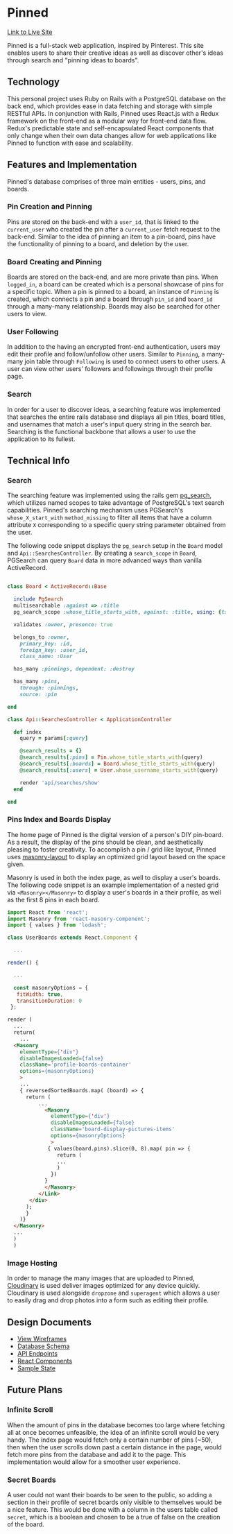 # Pinned

[Link to Live Site](https://pin-ned.herokuapp.com)

Pinned is a full-stack web application, inspired by Pinterest. This site enables users to share their creative ideas as well as discover other's ideas through search and "pinning ideas to boards".

## Technology

This personal project uses Ruby on Rails with a PostgreSQL database on the back end, which provides ease in data fetching and storage with simple RESTful APIs. In conjunction with Rails, Pinned uses React.js with a Redux framework on the front-end as a modular way for front-end data flow. Redux's predictable state and self-encapsulated React components that only change when their own data changes allow for web applications like Pinned to function with ease and scalability.

## Features and Implementation

Pinned's database comprises of three main entities - users, pins, and boards.

### Pin Creation and Pinning

Pins are stored on the back-end with a `user_id`, that is linked to the `current_user` who created the pin after a `current_user` fetch request to the back-end. Similar to the idea of pinning an item to a pin-board, pins have the functionality of pinning to a board, and deletion by the user.

### Board Creating and Pinning

Boards are stored on the back-end, and are more private than pins. When `logged_in`, a board can be created which is a personal showcase of pins for a specific topic. When a pin is pinned to a board, an instance of `Pinning` is created, which connects a pin and a board through `pin_id` and `board_id` through a many-many relationship. Boards may also be searched for other users to view.

### User Following

In addition to the having an encrypted front-end authentication, users may edit their profile and follow/unfollow other users. Similar to `Pinning`, a many-many join table through `Following` is used to connect users to other users. A user can view other users' followers and followings through their profile page.

### Search

In order for a user to discover ideas, a searching feature was implemented that searches the entire rails database and displays all pin titles, board titles, and usernames that match a user's input query string in the search bar. Searching is the functional backbone that allows a user to use the application to its fullest.

## Technical Info

### Search
The searching feature was implemented using the rails gem [pg_search](https://github.com/Casecommons/pg_search), which utilizes named scopes to take advantage of PostgreSQL's text search capabilities. Pinned's searching mechanism uses PGSearch's `whose_X_start_with` `method_missing` to filter all items that have a column attribute `X` corresponding to a specific query string parameter obtained from the user.

The following code snippet displays the `pg_search` setup in the `Board` model and `Api::SearchesController`. By creating a `search_scope` in `Board`, PGSearch can query `Board` data in more advanced ways than vanilla ActiveRecord.  

```ruby

class Board < ActiveRecord::Base

  include PgSearch
  multisearchable :against => :title
  pg_search_scope :whose_title_starts_with, against: :title, using: {tsearch: {prefix: true} }

  validates :owner, presence: true

  belongs_to :owner,
    primary_key: :id,
    foreign_key: :user_id,
    class_name: :User

  has_many :pinnings, dependent: :destroy

  has_many :pins,
    through: :pinnings,
    source: :pin

end

class Api::SearchesController < ApplicationController

  def index
    query = params[:query]

    @search_results = {}
    @search_results[:pins] = Pin.whose_title_starts_with(query)
    @search_results[:boards] = Board.whose_title_starts_with(query)
    @search_results[:users] = User.whose_username_starts_with(query)

    render 'api/searches/show'
  end

end
```

### Pins Index and Boards Display
The home page of Pinned is the digital version of a person's DIY pin-board. As a result, the display of the pins should be clean, and aesthetically pleasing to foster creativity. To accomplish a pin / grid like layout, Pinned uses  [masonry-layout](https://www.npmjs.com/package/masonry-layout) to display an optimized grid layout based on the space given.

Masonry is used in both the index page, as well to display a user's boards. The following code snippet is an example implementation of a nested grid via `<Masonry></Masonry>` to display a user's boards in a their profile, as well as the first 8 pins in each board.

```javascript
import React from 'react';
import Masonry from 'react-masonry-component';
import { values } from 'lodash';

class UserBoards extends React.Component {

  ...

render() {

  ...

  const masonryOptions = {
   fitWidth: true,
   transitionDuration: 0
 };
```

```html
render (
  ...
  return(
    ...
  <Masonry
    elementType={'div'}
    disableImagesLoaded={false}
    className='profile-boards-container'
    options={masonryOptions}
    >
    ...
    { reversedSortedBoards.map( (board) => {
      return (
          ...
            <Masonry
              elementType={'div'}
              disableImagesLoaded={false}
              className='board-display-pictures-items'
              options={masonryOptions}
              >
             { values(board.pins).slice(0, 8).map( pin => {
                return (
                ...
                )
              })
            }
            </Masonry>
          </Link>
       </div>
      );
      }
    )}
  </Masonry>
  ...
  )
  )
```


### Image Hosting
  In order to manage the many images that are uploaded to Pinned, [Cloudinary](http://cloudinary.com/) is used deliver images optimized for any device quickly. Cloudinary is used alongside `dropzone` and `superagent` which allows a user to easily drag and drop photos into a form such as editing their profile.

## Design Documents

* [View Wireframes][views]
* [Database Schema][db_schema]
* [API Endpoints][api_endpoints]
* [React Components][component_hierarchy]
* [Sample State][sample-state]

[db_schema]: ./docs/schema.md
[views]: ./docs/views.md
[api_endpoints]: ./docs/api-endpoints.md
[component_hierarchy]: ./docs/component-hierarchy.md
[sample-state]: ./docs/sample-state.md


## Future Plans

### Infinite Scroll

When the amount of pins in the database becomes too large where fetching all at once becomes unfeasible, the idea of an infinite scroll would be very handy. The index page would fetch only a certain number of pins (~50), then when the user scrolls down past a certain distance in the page, would fetch more pins from the database and add it to the page. This implementation would allow for a smoother user experience.

### Secret Boards

A user could not want their boards to be seen to the public, so adding a section in their profile of secret boards only visible to themselves would be a nice feature. This would be done with a column in the users table called `secret`, which is a boolean and chosen to be a true of false on the creation of the board.
